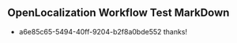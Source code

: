 ## OpenLocalization Workflow Test MarkDown
* a6e85c65-5494-40ff-9204-b2f8a0bde552 thanks!

<!--HONumber=Aug16_HO4-->


